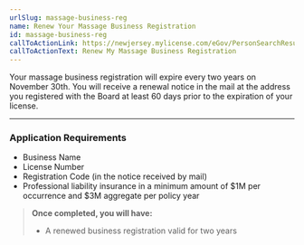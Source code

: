 ```yaml
---
urlSlug: massage-business-reg
name: Renew Your Massage Business Registration
id: massage-business-reg
callToActionLink: https://newjersey.mylicense.com/eGov/PersonSearchResults.aspx?Facility=Y
callToActionText: Renew My Massage Business Registration
---
```

Your massage business registration will expire every two years on November 30th. You will receive a renewal notice in the mail at the address you registered with the Board at least 60 days prior to the expiration of your license.

---

### Application Requirements
* Business Name
* License Number
* Registration Code (in the notice received by mail) 
* Professional liability insurance in a minimum amount of $1M per occurrence and $3M aggregate per policy year

>**Once completed, you will have:**
>
>* A renewed business registration valid for two years
